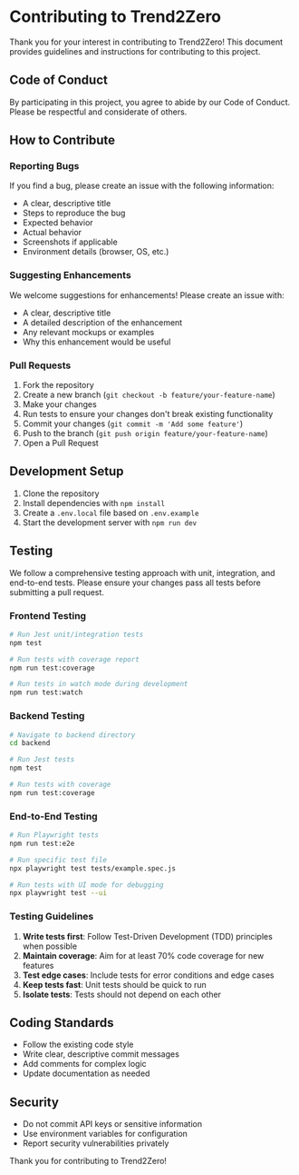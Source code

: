 # Contributing to Trend2Zero

Thank you for your interest in contributing to Trend2Zero! This document provides guidelines and instructions for contributing to this project.

## Code of Conduct

By participating in this project, you agree to abide by our Code of Conduct. Please be respectful and considerate of others.

## How to Contribute

### Reporting Bugs

If you find a bug, please create an issue with the following information:
- A clear, descriptive title
- Steps to reproduce the bug
- Expected behavior
- Actual behavior
- Screenshots if applicable
- Environment details (browser, OS, etc.)

### Suggesting Enhancements

We welcome suggestions for enhancements! Please create an issue with:
- A clear, descriptive title
- A detailed description of the enhancement
- Any relevant mockups or examples
- Why this enhancement would be useful

### Pull Requests

1. Fork the repository
2. Create a new branch (`git checkout -b feature/your-feature-name`)
3. Make your changes
4. Run tests to ensure your changes don't break existing functionality
5. Commit your changes (`git commit -m 'Add some feature'`)
6. Push to the branch (`git push origin feature/your-feature-name`)
7. Open a Pull Request

## Development Setup

1. Clone the repository
2. Install dependencies with `npm install`
3. Create a `.env.local` file based on `.env.example`
4. Start the development server with `npm run dev`

## Testing

We follow a comprehensive testing approach with unit, integration, and end-to-end tests. Please ensure your changes pass all tests before submitting a pull request.

### Frontend Testing

```bash
# Run Jest unit/integration tests
npm test

# Run tests with coverage report
npm run test:coverage

# Run tests in watch mode during development
npm run test:watch
```

### Backend Testing

```bash
# Navigate to backend directory
cd backend

# Run Jest tests
npm test

# Run tests with coverage
npm run test:coverage
```

### End-to-End Testing

```bash
# Run Playwright tests
npm run test:e2e

# Run specific test file
npx playwright test tests/example.spec.js

# Run tests with UI mode for debugging
npx playwright test --ui
```

### Testing Guidelines

1. **Write tests first**: Follow Test-Driven Development (TDD) principles when possible
2. **Maintain coverage**: Aim for at least 70% code coverage for new features
3. **Test edge cases**: Include tests for error conditions and edge cases
4. **Keep tests fast**: Unit tests should be quick to run
5. **Isolate tests**: Tests should not depend on each other

## Coding Standards

- Follow the existing code style
- Write clear, descriptive commit messages
- Add comments for complex logic
- Update documentation as needed

## Security

- Do not commit API keys or sensitive information
- Use environment variables for configuration
- Report security vulnerabilities privately

Thank you for contributing to Trend2Zero!
